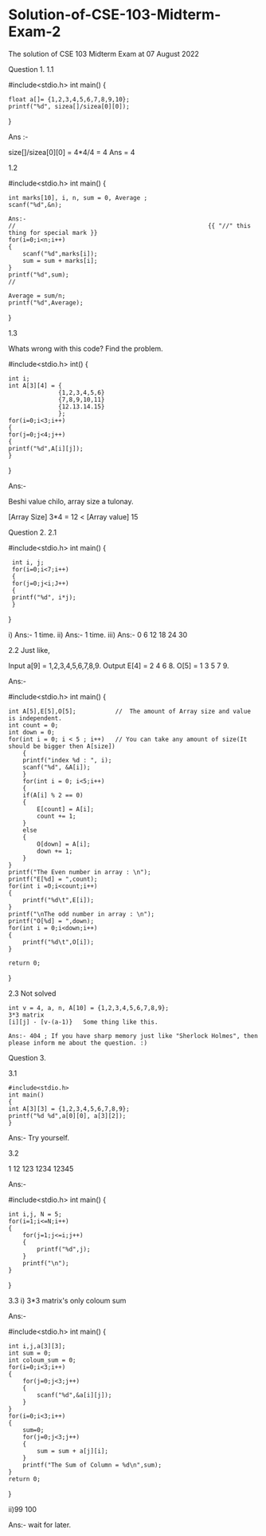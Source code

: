 # Solution-of-CSE-103-Midterm-Exam-2
The solution of CSE 103 Midterm Exam at 07 August 2022

Question 1.
1.1

#include<stdio.h>
int main()
{

    float a[]= {1,2,3,4,5,6,7,8,9,10};
    printf("%d", sizea[]/sizea[0][0]); 

}

Ans :- 

size[]/sizea[0][0]
= 4*4/4
= 4
Ans = 4

1.2

#include<stdio.h>
int main()
{

    int marks[10], i, n, sum = 0, Average ;
    scanf("%d",&n);

    Ans:-
    //                                                      {{ "//" this thing for special mark }} 
    for(i=0;i<n;i++)
    {
        scanf("%d",marks[i]);
        sum = sum + marks[i];
    }
    printf("%d",sum);
    //

    Average = sum/n;
    printf("%d",Average);
    
}

1.3

Whats wrong with this code?
Find the problem.

#include<stdio.h>
int()
{

    int i;
    int A[3][4] = {
                  {1,2,3,4,5,6}
                  {7,8,9,10,11}
                  {12.13.14.15}
                  };
    for(i=0;i<3;i++)
    {
    for(j=0;j<4;j++)
    {
    printf("%d",A[i][j]);
    }
    
}

Ans:-

Beshi value chilo, array size a tulonay. 

[Array Size] 3*4 = 12 < [Array value] 15

Question 2.
2.1

#include<stdio.h>
int main()
{

     int i, j;
     for(i=0;i<7;i++)
     {
     for(j=0;j<i;J++)
     {
     printf("%d", i*j);
     }
     
}

i)
Ans:- 1 time.
ii)
Ans:- 1 time.
iii)
Ans:- 0 6 12 18 24 30

2.2
Just like,

Input
a[9] = 1,2,3,4,5,6,7,8,9.
Output
E[4] = 2 4 6 8.
O[5] = 1 3 5 7 9.

Ans:-

#include<stdio.h>
int main()
{

    int A[5],E[5],O[5];           //  The amount of Array size and value is independent.
    int count = 0;
    int down = 0;
    for(int i = 0; i < 5 ; i++)   // You can take any amount of size(It should be bigger then A[size])
        {
        printf("index %d : ", i);
        scanf("%d", &A[i]);
        }
        for(int i = 0; i<5;i++)
        {
        if(A[i] % 2 == 0)
        {
            E[count] = A[i];
            count += 1;
        }
        else
        {
            O[down] = A[i];
            down += 1;
        }
    }
    printf("The Even number in array : \n");
    printf("E[%d] = ",count);
    for(int i =0;i<count;i++)
    {
        printf("%d\t",E[i]);
    }
    printf("\nThe odd number in array : \n");
    printf("O[%d] = ",down);
    for(int i = 0;i<down;i++)
    {
        printf("%d\t",O[i]);
    }

    return 0;
}

2.3 Not solved

    int v = 4, a, n, A[10] = {1,2,3,4,5,6,7,8,9};
    3*3 matrix
    [i][j] - [v-(a-1)}   Some thing like this.

    Ans:- 404 ; If you have sharp memory just like "Sherlock Holmes", then please inform me about the question. :)

Question 3.

3.1

    #include<stdio.h>
    int main()
    {
    int A[3][3] = {1,2,3,4,5,6,7,8,9};
    printf("%d %d",a[0][0], a[3][2]);
    }

Ans:-
Try yourself.

3.2

1
12
123
1234
12345

Ans:-

#include<stdio.h>
int main()
{

    int i,j, N = 5;
    for(i=1;i<=N;i++)
    {
        for(j=1;j<=i;j++)
        {
            printf("%d",j);
        }
        printf("\n");
    }

}


3.3
i) 3*3 matrix's only coloum sum 

Ans:-

#include<stdio.h>
int main()
{

    int i,j,a[3][3];
    int sum = 0;
    int coloum_sum = 0;
    for(i=0;i<3;i++)
    {
        for(j=0;j<3;j++)
        {
            scanf("%d",&a[i][j]);
        }
    }
    for(i=0;i<3;i++)
    {
        sum=0;
        for(j=0;j<3;j++)
        {
            sum = sum + a[j][i];
        }
        printf("The Sum of Column = %d\n",sum);
    }
    return 0;

}

ii)99 100

Ans:- wait for later.











